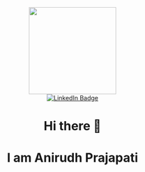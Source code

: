 

<!--
**anirudhgeek21/anirudhgeek21** is a ✨ _special_ ✨ repository because its `README.md` (this file) appears on your GitHub profile.

Here are some ideas to get you started:

- 🔭 I’m currently working on ...
- 🌱 I’m currently learning ...
- 👯 I’m looking to collaborate on ...
- 🤔 I’m looking for help with ...
- 💬 Ask me about ...
- 📫 How to reach me: ...
- 😄 Pronouns: ...
- ⚡ Fun fact: ...
-->


<div id="header" align="center">
  <img src="https://media.giphy.com/media/uB86ZyWQsnFSGYe2sA/giphy.gif" width="200"/>
</div>
  
  
<div id="badges" align="center">
  <a href="https://www.linkedin.com/in/anirudh-prajapati/">
    <img src="https://img.shields.io/badge/LinkedIn-blue?style=for-the-badge&logo=linkedin&logoColor=white" alt="LinkedIn Badge"/>
  </a>
  
</div>
  

<div id="view" align="center">
  <img src="https://komarev.com/ghpvc/?username=anirudhgeek21&style=flat-square&color=blue" alt=""/> 
</div>



<div id="top" align="center">
  <h1>Hi there 👋<h1>
  <h1>I am Anirudh Prajapati<h1>
<div>
